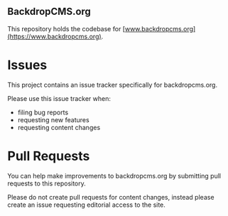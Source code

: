 BackdropCMS.org
---------------

This repository holds the codebase for [www.backdropcms.org](https://www.backdropcms.org).


# Issues

This project contains an issue tracker specifically for backdropcms.org.

Please use this issue tracker when:
* filing bug reports
* requesting new features
* requesting content changes


# Pull Requests

You can help make improvements to backdropcms.org by submitting pull requests to this repository.

Please do not create pull requests for content changes, instead please create an issue requesting editorial access to the site.
